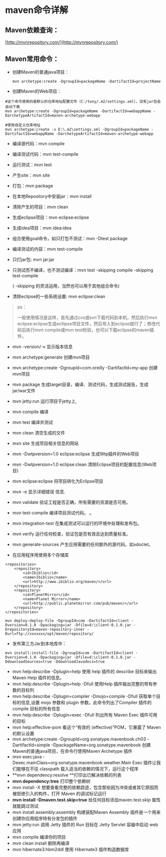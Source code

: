# maven命令详解

## Maven依赖查询：

[http://mvnrepository.com/](http://mvnrepository.com/)

## Maven常用命令：

* 创建Maven的普通java项目：

  `mvn archetype:create -DgroupId=packageName -DartifactId=projectName`

* 创建Maven的Web项目：

```
#这个命令使用的是默认的仓库地址配置文件（C:/tony/.m2/settings.xml），没有jar包会自动下载
mvn archetype:create -DgroupId=packageName -DartifactId=webappName -DarchetypeArtifactId=maven-archetype-webapp

#使用自定义仓库地址
mvn archetype:create -s E:\.m2\settings.xml -DgroupId=packageName -DartifactId=webappName -DarchetypeArtifactId=maven-archetype-webapp
```

* 编译源代码：mvn compile

* 编译测试代码：mvn test-compile

* 运行测试：mvn test

* 产生site：mvn site

* 打包：mvn package

* 在本地Repository中安装jar：mvn install

* 清除产生的项目：mvn clean

* 生成eclipse项目：mvn eclipse:eclipse

* 生成idea项目：mvn idea:idea

* 组合使用goal命令，如只打包不测试：mvn -Dtest package

* 编译测试的内容：mvn test-compile

* 只打jar包: mvn jar:jar

* 只测试而不编译，也不测试编译：mvn test -skipping compile -skipping test-compile

  \( -skipping 的灵活运用，当然也可以用于其他组合命令\)

* 清除eclipse的一些系统设置:  mvn eclipse:clean

> ps：
>
> 一般使用情况是这样，首先通过cvs或svn下载代码到本机，然后执行mvn eclipse:eclipse生成ecllipse项目文件，然后导入到eclipse就行了；修改代码后执行mvn compile或mvn test检验，也可以下载eclipse的maven插件。

* mvn -version/-v  显示版本信息
* mvn archetype:generate        创建mvn项目
* mvn archetype:create -DgroupId=com.oreilly -DartifactId=my-app   创建mvn项目
* mvn package            生成target目录，编译、测试代码，生成测试报告，生成jar/war文件
* mvn jetty:run            运行项目于jetty上,
* mvn compile                    编译
* mvn test                    编译并测试
* mvn clean                    清空生成的文件
* mvn site                    生成项目相关信息的网站
* mvn -Dwtpversion=1.0 eclipse:eclipse        生成Wtp插件的Web项目
* mvn -Dwtpversion=1.0 eclipse:clean        清除Eclipse项目的配置信息\(Web项目\)
* mvn eclipse:eclipse                将项目转化为Eclipse项目
* mvn -e            显示详细错误 信息.
* mvn validate        验证工程是否正确，所有需要的资源是否可用。
* mvn test-compile    编译项目测试代码。 。
* mvn integration-test     在集成测试可以运行的环境中处理和发布包。
* mvn verify        运行任何检查，验证包是否有效且达到质量标准。
* mvn generate-sources    产生应用需要的任何额外的源代码，如xdoclet。

* 在应用程序用使用多个存储库

```
<repositories>    
    <repository>      
        <id>Ibiblio</id>      
        <name>Ibiblio</name>      
        <url>http://www.ibiblio.org/maven/</url>    
    </repository>    
    <repository>      
        <id>PlanetMirror</id>      
        <name>Planet Mirror</name>      
        <url>http://public.planetmirror.com/pub/maven/</url>    
    </repository>  
</repositories>
```

```
mvn deploy:deploy-file -DgroupId=com -DartifactId=client -Dversion=0.1.0 -Dpackaging=jar -Dfile=d:\client-0.1.0.jar -DrepositoryId=maven-repository-inner -Durl=ftp://xxxxxxx/opt/maven/repository/
```

* 发布第三方Jar到本地库中：

```
mvn install:install-file -DgroupId=com -DartifactId=client -Dversion=0.1.0 -Dpackaging=jar -Dfile=d:\client-0.1.0.jar -DdownloadSources=true -DdownloadJavadocs=true
```

* mvn help:describe -Dplugin=help 使用 help 插件的  describe 目标来输出 Maven Help 插件的信息。
* mvn help:describe -Dplugin=help -Dfull 使用Help 插件输出完整的带有参数的目标列
* mvn help:describe -Dplugin=compiler -Dmojo=compile -Dfull 获取单个目标的信息,设置  mojo 参数和  plugin 参数。此命令列出了Compiler 插件的compile 目标的所有信息
* mvn help:describe -Dplugin=exec -Dfull 列出所有 Maven Exec 插件可用的目标
* mvn help:effective-pom 看这个“有效的 \(effective\)”POM，它暴露了 Maven的默认设置
* mvn archetype:create -DgroupId=org.sonatype.mavenbook.ch03 -DartifactId=simple -DpackageName=org.sonatype.mavenbook 创建Maven的普通java项目，在命令行使用Maven Archetype 插件
* mvn exec:java -Dexec.mainClass=org.sonatype.mavenbook.weather.Main Exec 插件让我们能够在不往 classpath 载入适当的依赖的情况下，运行这个程序
* **mvn dependency:resolve **打印出已解决依赖的列表
* **mvn dependency:tree** 打印整个依赖树
* mvn install -X 想要查看完整的依赖踪迹，包含那些因为冲突或者其它原因而被拒绝引入的构件，打开 Maven 的调试标记运行
* **mvn install -Dmaven.test.skip=true** 给任何目标添加maven.test.skip 属性就能跳过测试
* mvn install assembly:assembly 构建装配Maven Assembly 插件是一个用来创建你应用程序特有分发包的插件
* mvn jetty:run 调用 Jetty 插件的 Run 目标在 Jetty Servlet 容器中启动 web 应用
* mvn compile 编译你的项目
* mvn clean install 删除再编译
* mvn hibernate3:hbm2ddl 使用 Hibernate3 插件构造数据库



